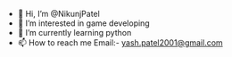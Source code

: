 - 👋 Hi, I’m @NikunjPatel
- 👀 I’m interested in game developing
- 🌱 I’m currently learning python
- 📫 How to reach me Email:- yash.patel2001@gmail.com

<!---
Nikunj0Patel/Nikunj0Patel is a ✨ special ✨ repository because its `README.md` (this file) appears on your GitHub profile.
You can click the Preview link to take a look at your changes.
--->
